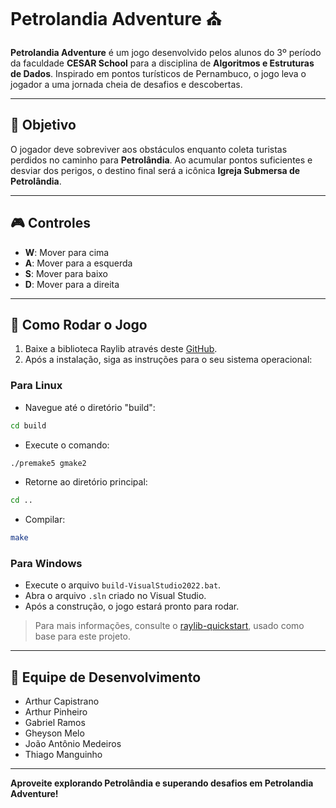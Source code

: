 # Petrolandia Adventure ⛪


**Petrolandia Adventure** é um jogo desenvolvido pelos alunos do 3º período da faculdade **CESAR School** para a disciplina de **Algoritmos e Estruturas de Dados**. Inspirado em pontos turísticos de Pernambuco, o jogo leva o jogador a uma jornada cheia de desafios e descobertas.

---

## 🎯 Objetivo

O jogador deve sobreviver aos obstáculos enquanto coleta turistas perdidos no caminho para **Petrolândia**. Ao acumular pontos suficientes e desviar dos perigos, o destino final será a icônica **Igreja Submersa de Petrolândia**.

---

## 🎮 Controles

- **W**: Mover para cima
- **A**: Mover para a esquerda
- **S**: Mover para baixo
- **D**: Mover para a direita

---

## 🚀 Como Rodar o Jogo

1. Baixe a biblioteca Raylib através deste [GitHub](https://github.com/raysan5/raylib).
2. Após a instalação, siga as instruções para o seu sistema operacional:

### Para Linux
- Navegue até o diretório "build":
```bash
cd build
```
- Execute o comando:
```bash
./premake5 gmake2
```
- Retorne ao diretório principal:
```bash
cd ..
```
- Compilar:
```bash
make
```

### Para Windows
- Execute o arquivo `build-VisualStudio2022.bat`.
- Abra o arquivo `.sln` criado no Visual Studio.
- Após a construção, o jogo estará pronto para rodar.

> Para mais informações, consulte o [raylib-quickstart](https://github.com/raylib-extras/raylib-quickstart), usado como base para este projeto.
---

## 👥 Equipe de Desenvolvimento

- Arthur Capistrano
- Arthur Pinheiro
- Gabriel Ramos
- Gheyson Melo
- João Antônio Medeiros
- Thiago Manguinho

---

**Aproveite explorando Petrolândia e superando desafios em Petrolandia Adventure!**
